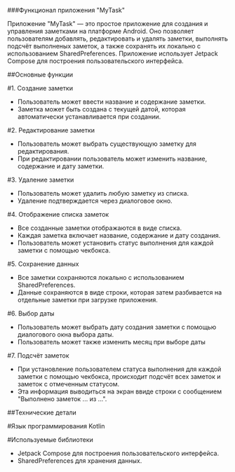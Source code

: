 ###Функционал приложения "MyTask"

Приложение "MyTask" — это простое приложение для создания и управления заметками на платформе Android. Оно позволяет пользователям добавлять, редактировать и удалять заметки, выполнять подсчёт выполненых заметок, а также сохранять их локально с использованием SharedPreferences. Приложение использует Jetpack Compose для построения пользовательского интерфейса.

##Основные функции

#1. Создание заметки
 - Пользователь может ввести название и содержание заметки.
 - Заметка может быть создана с текущей датой, которая автоматически устанавливается при создании.

#2. Редактирование заметки
 - Пользователь может выбрать существующую заметку для редактирования.
 - При редактировании пользователь может изменить название, содержание и дату заметки.

#3. Удаление заметки
 - Пользователь может удалить любую заметку из списка.
 - Удаление подтверждается через диалоговое окно.

#4. Отображение списка заметок
 - Все созданные заметки отображаются в виде списка.
 - Каждая заметка включает название, содержание и дату создания.
 - Пользователь может установить статус выполнения для каждой заметки с помощью чекбокса.

#5. Сохранение данных
 - Все заметки сохраняются локально с использованием SharedPreferences.
 - Данные сохраняются в виде строки, которая затем разбивается на отдельные заметки при загрузке приложения.

#6. Выбор даты
 - Пользователь может выбрать дату создания заметки с помощью диалогового окна выбора даты.
 - Пользователь может также изменить месяц при выборе даты

#7. Подсчёт заметок
 - При установление пользователем статуса выполнения для каждой заметки с помощью чекбокса, происходит подсчёт всех заметок и заметок с отмеченным статусом.
 - Эта информация выводиться на экран ввиде строки с сообщением  "Выполнено заметок ... из ...".

##Технические детали

#Язык программирования
Kotlin

#Используемые библиотеки 
 - Jetpack Compose для построения пользовательского интерфейса.
 - SharedPreferences для хранения данных.
